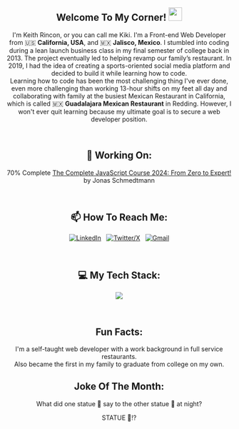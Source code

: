 <div align="center">
  
## Welcome To My Corner! <img src="https://raw.githubusercontent.com/aemmadi/aemmadi/master/wave.gif" width="30">
I'm Keith Rincon, or you can call me Kiki. I'm a Front-end Web Developer from 🇺🇸 **California, USA**, and 🇲🇽 **Jalisco, Mexico**. I stumbled into coding during a lean launch business class in my final semester of college back in 2013. The project eventually led to helping revamp our family’s restaurant. In 2019, I had the idea of creating a sports-oriented social media platform and decided to build it while learning how to code.
<br>
  Learning how to code has been the most challenging thing I've ever done, even more challenging than working 13-hour shifts on my feet all day and collaborating with family at the busiest Mexican Restaurant in California, which is called 🇲🇽 **Guadalajara Mexican Restaurant** in Redding. However, I won't ever quit learning because my ultimate goal is to secure a web developer position.
</div>

<div align="center">

<br>
  
## 🔭 Working On:

</div>


<div align="center">

70% Complete [The Complete JavaScript Course 2024: From Zero to Expert!](https://www.udemy.com/course/the-complete-javascript-course/) by Jonas Schmedtmann

</div>

<br>

<div align="center">
  
## 📫 How To Reach Me:

[![LinkedIn](https://skillicons.dev/icons?i=linkedin)](https://www.linkedin.com/in/keithrincon/) &nbsp;
[![Twitter/X](https://skillicons.dev/icons?i=twitter)](https://twitter.com/keithrt3008) &nbsp;
[![Gmail](https://skillicons.dev/icons?i=gmail)](mailto:keithrincont@gmail.com?subject=Hello%20Jasper,%20From%20Github)

</div>

<br>

<div align="center">
  
## 💻 My Tech Stack:

<p align="center">
  <a href="https://skillicons.dev">
    <img src="https://skillicons.dev/icons?i=js,react,html,css,bootstrap,git,github" />
  </a>
</p>

</div>

<br>

<div align="center">
  
## Fun Facts:

I'm a self-taught web developer with a work background in full service restaurants.<br>
Also became the first in my family to graduate from college on my own.

</div>

<div align="center">

## Joke Of The Month:
What did one statue 🗿 say to the other statue 🗿 at night?

STATUE 🗿!? 

</div>
